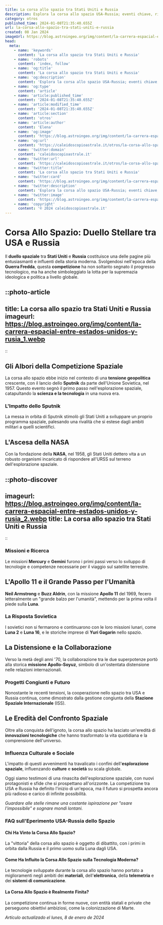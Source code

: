 ```yaml
---
title: La corsa allo spazio tra Stati Uniti e Russia
description: Esplora la corsa allo spazio USA-Russia; eventi chiave, rivalità epica e impatto storico. Scopri di più nellarticolo!
category: otros
published_time: 2024-01-08T21:35:40.655Z
url: la-corsa-allo-spazio-tra-stati-uniti-e-russia
created: 08 Jan 2024
imageUrl: https://blog.astroingeo.org/img/content/la-carrera-espacial-entre-estados-unidos-y-rusia_1.webp
head:
  meta:
    - name: 'keywords'
      content: 'La corsa allo spazio tra Stati Uniti e Russia'
    - name: 'robots'
      content: 'index, follow'
    - name: 'og:title'
      content: 'La corsa allo spazio tra Stati Uniti e Russia'
    - name: 'og:description'
      content: 'Esplora la corsa allo spazio USA-Russia; eventi chiave, rivalità epica e impatto storico. Scopri di più nellarticolo!'
    - name: 'og:type'
      content: 'article'
    - name: 'article:published_time'
      content: '2024-01-08T21:35:40.655Z'
    - name: 'article:modified_time'
      content: '2024-01-08T21:35:40.655Z'
    - name: 'article:section'
      content: 'otros'
    - name: 'article:author'
      content: 'Elena'
    - name: 'og:image'
      content: 'https://blog.astroingeo.org/img/content/la-carrera-espacial-entre-estados-unidos-y-rusia_1.webp'
    - name: 'og:url'
      content: 'https://caleidoscopioastrale.it/otros/la-corsa-allo-spazio-tra-stati-uniti-e-russia'
    - name: 'twitter:domain'
      content: 'caleidoscopioastrale.it'
    - name: 'twitter:url'
      content: 'https://caleidoscopioastrale.it/otros/la-corsa-allo-spazio-tra-stati-uniti-e-russia'
    - name: 'twitter:title'
      content: 'La corsa allo spazio tra Stati Uniti e Russia'
    - name: 'twitter:card'
      content: 'https://blog.astroingeo.org/img/content/la-carrera-espacial-entre-estados-unidos-y-rusia_1.webp'
    - name: 'twitter:description'
      content: 'Esplora la corsa allo spazio USA-Russia; eventi chiave, rivalità epica e impatto storico. Scopri di più nellarticolo!'
    - name: 'twitter:image'
      content: 'https://blog.astroingeo.org/img/content/la-carrera-espacial-entre-estados-unidos-y-rusia_1.webp'
    - name: 'copyright'
      content: '© 2024 caleidoscopioastrale.it'
---
```

# Corsa Allo Spazio: Duello Stellare tra USA e Russia

Il **duello spaziale** tra **Stati Uniti** e **Russia** costituisce una delle pagine più entusiasmanti e influenti della storia moderna. Svolgendosi nell'epoca della **Guerra Fredda**, questa **competizione** ha non soltanto segnato il progresso tecnologico, ma ha anche simboleggiato la lotta per la supremazia ideologica e politica a livello globale.

::photo-article
---
title: La corsa allo spazio tra Stati Uniti e Russia
imageurl: https://blog.astroingeo.org/img/content/la-carrera-espacial-entre-estados-unidos-y-rusia_1.webp
---
::

## Gli Albori della Competizione Spaziale
La corsa allo spazio ebbe inizio nel contesto di una **tensione geopolitica** crescente, con il lancio dello **Sputnik** da parte dell'Unione Sovietica, nel 1957. Questo evento segnò il primo passo nell'esplorazione spaziale, catapultando la **scienza e la tecnologia** in una nuova era.

### L'Impatto dello Sputnik
La messa in orbita di Sputnik stimolò gli Stati Uniti a sviluppare un proprio programma spaziale, palesando una rivalità che si estese dagli ambiti militari a quelli scientifici.

## L'Ascesa della NASA
Con la fondazione della **NASA**, nel 1958, gli Stati Uniti dettero vita a un robusto organismi incaricato di rispondere all'URSS sul terreno dell'esplorazione spaziale.

::photo-discover
---
imageurl: https://blog.astroingeo.org/img/content/la-carrera-espacial-entre-estados-unidos-y-rusia_2.webp
title: La corsa allo spazio tra Stati Uniti e Russia
---
::

### Missioni e Ricerca
Le missioni **Mercury** e **Gemini** furono i primi passi verso lo sviluppo di tecnologie e competenze necessarie per il viaggio sul satellite terrestre.

## L'Apollo 11 e il Grande Passo per l'Umanità
**Neil Armstrong** e **Buzz Aldrin**, con la missione **Apollo 11** del 1969, fecero letteralmente un "grande balzo per l'umanità", mettendo per la prima volta il piede sulla **Luna**.

### La Risposta Sovietica
I sovietici non si fermarono e continuarono con le loro missioni lunari, come **Luna 2** e **Luna 16**, e le storiche imprese di **Yuri Gagarin** nello spazio.

## La Distensione e la Collaborazione
Verso la metà degli anni '70, la collaborazione tra le due superpotenze portò alla storica **missione Apollo-Soyuz**, simbolo di un'ostentata distensione nelle relazioni internazionali.

### Progetti Congiunti e Futuro
Nonostante le recenti tensioni, la cooperazione nello spazio tra USA e Russia continua, come dimostrato dalla gestione congiunta della **Stazione Spaziale Internazionale** (ISS).

## Le Eredità del Confronto Spaziale
Oltre alla conquista dell'ignoto, la corsa allo spazio ha lasciato un'eredità di **innovazioni tecnologiche** che hanno trasformato la vita quotidiana e la comprensione dell'universo.

### Influenza Culturale e Sociale
L'impatto di questi avvenimenti ha travalicato i confini dell'**esplorazione spaziale**, influenzando **culture** e **società** su scala globale.

Oggi siamo testimoni di una rinascita dell'esplorazione spaziale, con nuovi protagonisti e sfide che si prospettano all'orizzonte. La competizione tra USA e Russia ha definito l'inizio di un'epoca, ma il futuro si prospetta ancora più radioso e carico di infinite possibilità.

*Guardare alle stelle rimane una costante ispirazione per "osare l'impossibile" e sognare mondi lontani.*

### FAQ sull'Eperimento USA-Russia dello Spazio

#### Chi Ha Vinto la Corsa Allo Spazio?
La "vittoria" della corsa allo spazio è oggetto di dibattito, con i primi in orbita dalla Russia e il primo uomo sulla Luna dagli USA.

#### Come Ha Influito la Corsa Allo Spazio sulla Tecnologia Moderna?
Le tecnologie sviluppate durante la corsa allo spazio hanno portato a miglioramenti negli ambiti dei **materiali**, dell'**elettronica**, della **telemetria** e dei **sistemi di comunicazione**.

#### La Corsa Allo Spazio è Realmente Finita?
La competizione continua in forme nuove, con entità statali e private che perseguono obiettivi ambiziosi, come la colonizzazione di Marte.

_Artículo actualizado el lunes, 8 de enero de 2024_